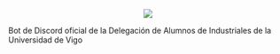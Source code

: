 <center><img src="https://capsule-render.vercel.app/api?type=waving&color=00ace2&height=200&section=header&text=DAI Discord Bot &fontSize=80&fontAlignY=35&animation=twinkling&fontColor=#000"/></center>

Bot de Discord oficial de la Delegación de Alumnos de Industriales de la Universidad de Vigo